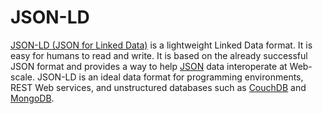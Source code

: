 # JSON-LD 

[JSON-LD (JSON for Linked Data)](http://json-ld.org/) is a lightweight Linked Data format. It is easy for humans to read and write. It is based on the already successful JSON format and provides a way to help [JSON](JSON.md) data interoperate at Web-scale. JSON-LD is an ideal data format for programming environments, REST Web services, and unstructured databases such as [CouchDB](COUCHDB.md) and [MongoDB](MONGODB.md). 
